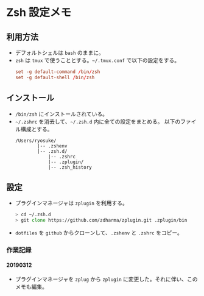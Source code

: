 # Zsh 設定メモ

## 利用方法

* デフォルトシェルは `bash` のままに。
* `zsh` は `tmux` で使うこととする。`~/.tmux.conf` で以下の設定をする。
	```.tmux.conf
	set -g default-command /bin/zsh
	set -g default-shell /bin/zsh
	```

## インストール
* `/bin/zsh` にインストールされている。
* `~/.zshrc` を消去して、`~/.zsh.d` 内に全ての設定をまとめる。
以下のファイル構成とする。
	```
	/Users/ryosuke/
			|-- .zshenv
			|-- .zsh.d/
				|-- .zshrc
				|-- .zplugin/
				|-- .zsh_history
	```
## 設定
* プラグインマネージャは `zplugin` を利用する。
	```zsh
	> cd ~/.zsh.d
	> git clone https://github.com/zdharma/zplugin.git .zplugin/bin
	```
* `dotfiles` を `github` からクローンして、`.zshenv` と `.zshrc` をコピー。

### 作業記録

#### 20190312
* プラグインマネージャを `zplug` から `zplugin` に変更した。それに伴い、このメモも編集。
